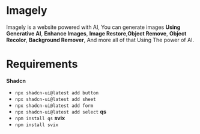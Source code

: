 # Imagely

Imagely is a website powered with AI, You can generate images **Using Generative AI**, **Enhance Images**, **Image Restore**,**Object Remove**, **Object Recolor**, **Background Remover**, And more all of that Using The power of AI.

# Requirements

**Shadcn**

- `npx shadcn-ui@latest add button`
- `npx shadcn-ui@latest add sheet`
- `npx shadcn-ui@latest add form`
- `npx shadcn-ui@latest add select`
  **qs**
- `npm install qs`
  **svix**
- `npm install svix`

